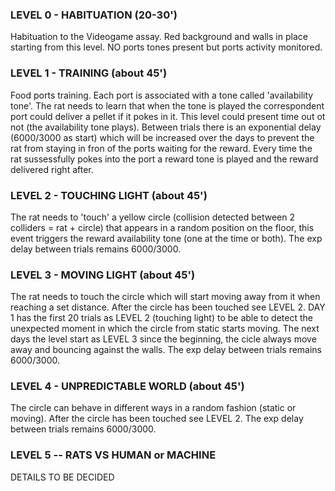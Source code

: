 ### LEVEL 0 - HABITUATION  (20-30')

Habituation to the Videogame assay.
Red background and walls in place starting from this level.
NO ports tones present but ports activity monitored.


### LEVEL 1 - TRAINING  (about 45')

Food ports training.
Each port is associated with a tone called 'availability tone'. The rat needs to learn that when the tone is played the correspondent port could deliver a pellet if it pokes in it.
This level could present time out ot not (the availability tone plays).
Between trials there is an exponential delay (6000/3000 as start) which will be increased over the days to prevent the rat from staying in fron of the ports waiting for the reward.
Every time the rat sussessfully pokes into the port a reward tone is played and the reward delivered right after.


### LEVEL 2 - TOUCHING LIGHT  (about 45')

The rat needs to 'touch' a yellow circle (collision detected between 2 colliders = rat + circle) that appears in a random position on the floor, this event triggers the reward availability tone (one at the time or both).
The exp delay between trials remains 6000/3000.


### LEVEL 3 - MOVING LIGHT  (about 45')

The rat needs to touch the circle which will start moving away from it when reaching a set distance.
After the circle has been touched see LEVEL 2.
DAY 1 has the first 20 trials as LEVEL 2 (touching light) to be able to detect the unexpected moment in which the circle from static starts moving.
The next days the level start as LEVEL 3 since the beginning, the cicle always move away and bouncing against the walls. 
The exp delay between trials remains 6000/3000.


### LEVEL 4 - UNPREDICTABLE WORLD (about 45')

The circle can behave in different ways in a random fashion (static or moving).
After the circle has been touched see LEVEL 2.
The exp delay between trials remains 6000/3000.


### LEVEL 5 -- RATS VS HUMAN or MACHINE

DETAILS TO BE DECIDED 













